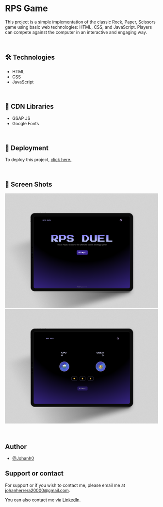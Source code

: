 # RPS Game

This project is a simple implementation of the classic Rock, Paper, Scissors game using basic web technologies: HTML, CSS, and JavaScript. Players can compete against the computer in an interactive and engaging way.

&nbsp;

## 🛠 Technologies

- HTML
- CSS
- JavaScript

&nbsp;

## 📖 CDN Libraries

- GSAP JS
- Google Fonts

&nbsp;

## 🚀 Deployment

To deploy this project, [click here.](https://johanh0.github.io/Rock-Paper-Scissor/)

&nbsp;

## 📸 Screen Shots

![](./assets/screen1.png)
![](./assets/screen2.png)

&nbsp;

## Author

- [@Johanh0](https://www.github.com/johanh0)

## Support or contact

For support or if you wish to contact me, please email me at [johanherrera20000@gmail.com](mailto:johanherrera20000@gmail.com).

You can also contact me via [LinkedIn](https://www.linkedin.com/in/johanh0/).
